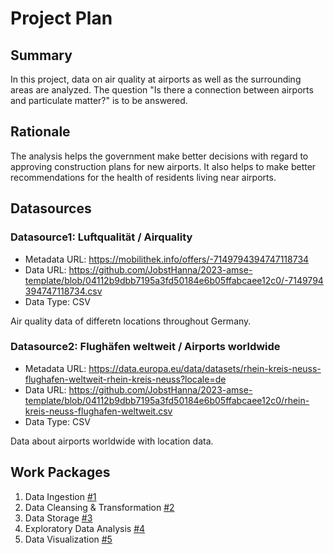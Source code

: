 # Project Plan

## Summary

<!-- Describe your data science project in max. 5 sentences. -->
In this project, data on air quality at airports as well as the surrounding areas are analyzed. 
The question "Is there a connection between airports and particulate matter?" is to be answered. 

## Rationale

<!-- Outline the impact of the analysis, e.g. which pains it solves. -->
The analysis helps the government make better decisions with regard to approving construction plans for new airports. It also helps to make better recommendations for the health of residents living near airports.

## Datasources

<!-- Describe each datasources you plan to use in a section. Use the prefic "DatasourceX" where X is the id of the datasource. -->

### Datasource1: Luftqualität / Airquality
* Metadata URL: https://mobilithek.info/offers/-7149794394747118734
* Data URL: https://github.com/JobstHanna/2023-amse-template/blob/04112b9dbb7195a3fd50184e6b05ffabcaee12c0/-7149794394747118734.csv
* Data Type: CSV

Air quality data of differetn locations throughout Germany.

### Datasource2: Flughäfen weltweit / Airports worldwide
* Metadata URL: https://data.europa.eu/data/datasets/rhein-kreis-neuss-flughafen-weltweit-rhein-kreis-neuss?locale=de
* Data URL: https://github.com/JobstHanna/2023-amse-template/blob/04112b9dbb7195a3fd50184e6b05ffabcaee12c0/rhein-kreis-neuss-flughafen-weltweit.csv
* Data Type: CSV 

Data about airports worldwide with location data.

## Work Packages

<!-- List of work packages ordered sequentially, each pointing to an issue with more details. -->

1. Data Ingestion [#1][i1]
2. Data Cleansing & Transformation [#2][i2]
3. Data Storage [#3][i3]
4. Exploratory Data Analysis [#4][i4]
5. Data Visualization [#5][i5]

[i1]: https://github.com/JobstHanna/2023-amse-template/issues/1#issue-1692919128
[i2]: https://github.com/JobstHanna/2023-amse-template/issues/2#issue-1692921708
[i3]: https://github.com/JobstHanna/2023-amse-template/issues/3#issue-1692923456
[i4]: https://github.com/JobstHanna/2023-amse-template/issues/4#issue-1692926580
[i5]: https://github.com/JobstHanna/2023-amse-template/issues/5#issue-1692927689
